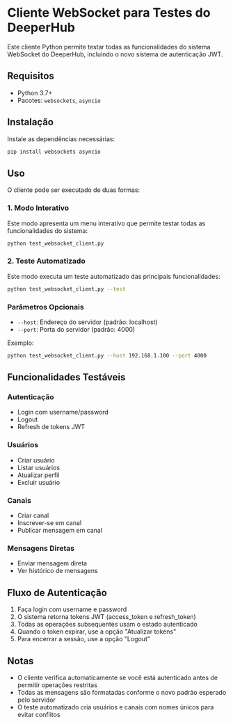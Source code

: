 # Cliente WebSocket para Testes do DeeperHub

Este cliente Python permite testar todas as funcionalidades do sistema WebSocket do DeeperHub, incluindo o novo sistema de autenticação JWT.

## Requisitos

- Python 3.7+
- Pacotes: `websockets`, `asyncio`

## Instalação

Instale as dependências necessárias:

```bash
pip install websockets asyncio
```

## Uso

O cliente pode ser executado de duas formas:

### 1. Modo Interativo

Este modo apresenta um menu interativo que permite testar todas as funcionalidades do sistema:

```bash
python test_websocket_client.py
```

### 2. Teste Automatizado

Este modo executa um teste automatizado das principais funcionalidades:

```bash
python test_websocket_client.py --test
```

### Parâmetros Opcionais

- `--host`: Endereço do servidor (padrão: localhost)
- `--port`: Porta do servidor (padrão: 4000)

Exemplo:
```bash
python test_websocket_client.py --host 192.168.1.100 --port 4000
```

## Funcionalidades Testáveis

### Autenticação
- Login com username/password
- Logout
- Refresh de tokens JWT

### Usuários
- Criar usuário
- Listar usuários
- Atualizar perfil
- Excluir usuário

### Canais
- Criar canal
- Inscrever-se em canal
- Publicar mensagem em canal

### Mensagens Diretas
- Enviar mensagem direta
- Ver histórico de mensagens

## Fluxo de Autenticação

1. Faça login com username e password
2. O sistema retorna tokens JWT (access_token e refresh_token)
3. Todas as operações subsequentes usam o estado autenticado
4. Quando o token expirar, use a opção "Atualizar tokens"
5. Para encerrar a sessão, use a opção "Logout"

## Notas

- O cliente verifica automaticamente se você está autenticado antes de permitir operações restritas
- Todas as mensagens são formatadas conforme o novo padrão esperado pelo servidor
- O teste automatizado cria usuários e canais com nomes únicos para evitar conflitos
